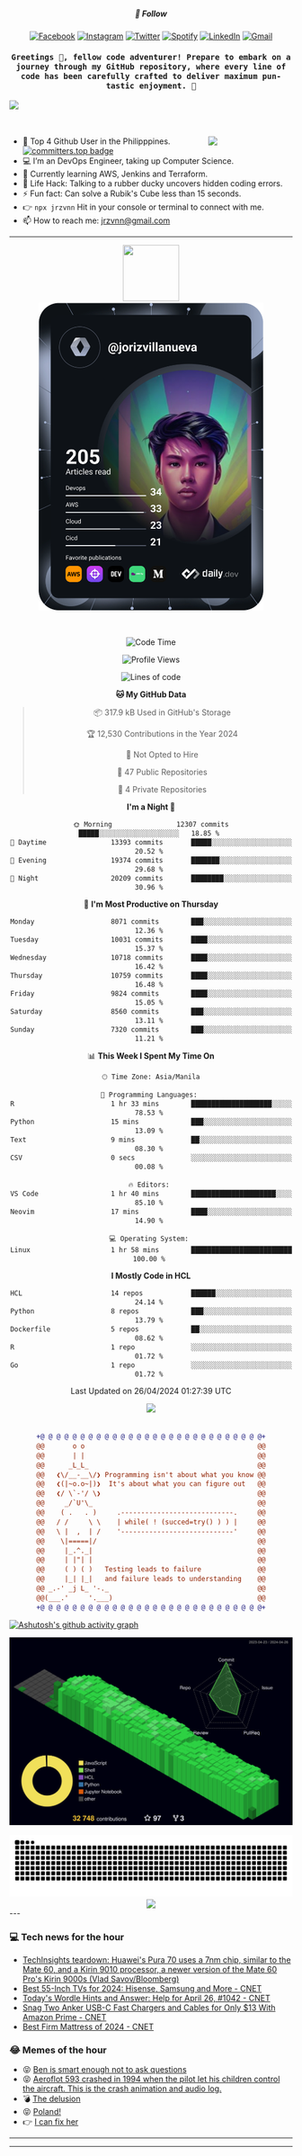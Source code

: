 <h5 align="center">💬 Follow</h5>
<div align="center">

[![Facebook](https://img.shields.io/badge/Facebook-%231877F2.svg?style=for-the-badge&logo=Facebook&logoColor=white)](https://www.facebook.com/Horisyo/)
[![Instagram](https://img.shields.io/badge/Instagram-%23E4405F.svg?style=for-the-badge&logo=Instagram&logoColor=white)](https://www.instagram.com/jrzvnn_/)
[![Twitter](https://img.shields.io/badge/Twitter-%231DA1F2.svg?style=for-the-badge&logo=Twitter&logoColor=white)](https://twitter.com/jrz_studies)
[![Spotify](https://img.shields.io/badge/Spotify-%231ED760.svg?style=for-the-badge&logo=Spotify&logoColor=white)](https://open.spotify.com/user/217td4qrc6mzqjodfalmzjpdi?si=b93099b9078c4ccb)
[![LinkedIn](https://img.shields.io/badge/LinkedIn-%230077B5.svg?style=for-the-badge&logo=LinkedIn&logoColor=white)](https://www.linkedin.com/in/jrz-vnn/)
[![Gmail](https://img.shields.io/badge/Gmail-D14836?style=for-the-badge&logo=gmail&logoColor=white)](mailto:jrzvnn@gmail.com)

</div>
<h4 align="center"><samp>Greetings 👋, fellow code adventurer! Prepare to embark on a journey through my GitHub repository, where every line of code has been carefully crafted to deliver maximum pun-tastic enjoyment. 🚀 </samp></h4>

<!--horizontal divider(gradiant)-->
<img src="https://user-images.githubusercontent.com/73097560/115834477-dbab4500-a447-11eb-908a-139a6edaec5c.gif">

&nbsp; 

<img align='right' src='https://github.com/Rishit-dagli/Rishit-dagli/blob/master/images/octocat-anime.gif' width='150"'>

- 🚀 Top 4 Github User in the Philipppines. [![committers.top badge](https://user-badge.committers.top/philippines/jrzvnn.svg)](https://user-badge.committers.top/philippines/USERNAME)
- 💻 I’m an DevOps Engineer, taking up Computer Science.
- 🤖 Currently learning AWS, Jenkins and Terraform.
- 🎯 Life Hack: Talking to a rubber ducky uncovers hidden coding errors.
- ⚡ Fun fact: Can solve a Rubik's Cube less than 15 seconds.
- 👉 `npx jrzvnn` Hit in your console or terminal to connect with me.
- 📫 How to reach me: jrzvnn@gmail.com

---

<!--🖼️OCTOCAT-->
<p align="center">

<img src="https://media.giphy.com/media/IP7sarl7C5lSFCw9rG/giphy.gif"  width="100px" height="100px">
<br />
<a href="https://app.daily.dev/jorizvillanueva"><img src="https://github.com/jrzvnn/jrzvnn/blob/main/devcard.svg" width="400" alt="Joriz Dev Card"/></a>
</p>

<br />
<div align="center">

<!--START_SECTION:waka-->
![Code Time](http://img.shields.io/badge/Code%20Time-250%20hrs%2038%20mins-blue)

![Profile Views](http://img.shields.io/badge/Profile%20Views-173-blue)

![Lines of code](https://img.shields.io/badge/From%20Hello%20World%20I%27ve%20Written-1.6%20million%20lines%20of%20code-blue)

**🐱 My GitHub Data** 

> 📦 317.9 kB Used in GitHub's Storage 
 > 
> 🏆 12,530 Contributions in the Year 2024
 > 
> 🚫 Not Opted to Hire
 > 
> 📜 47 Public Repositories 
 > 
> 🔑 4 Private Repositories 
 > 
**I'm a Night 🦉** 

```text
🌞 Morning                12307 commits       █████░░░░░░░░░░░░░░░░░░░░   18.85 % 
🌆 Daytime                13393 commits       █████░░░░░░░░░░░░░░░░░░░░   20.52 % 
🌃 Evening                19374 commits       ███████░░░░░░░░░░░░░░░░░░   29.68 % 
🌙 Night                  20209 commits       ████████░░░░░░░░░░░░░░░░░   30.96 % 
```
📅 **I'm Most Productive on Thursday** 

```text
Monday                   8071 commits        ███░░░░░░░░░░░░░░░░░░░░░░   12.36 % 
Tuesday                  10031 commits       ████░░░░░░░░░░░░░░░░░░░░░   15.37 % 
Wednesday                10718 commits       ████░░░░░░░░░░░░░░░░░░░░░   16.42 % 
Thursday                 10759 commits       ████░░░░░░░░░░░░░░░░░░░░░   16.48 % 
Friday                   9824 commits        ████░░░░░░░░░░░░░░░░░░░░░   15.05 % 
Saturday                 8560 commits        ███░░░░░░░░░░░░░░░░░░░░░░   13.11 % 
Sunday                   7320 commits        ███░░░░░░░░░░░░░░░░░░░░░░   11.21 % 
```


📊 **This Week I Spent My Time On** 

```text
🕑︎ Time Zone: Asia/Manila

💬 Programming Languages: 
R                        1 hr 33 mins        ████████████████████░░░░░   78.53 % 
Python                   15 mins             ███░░░░░░░░░░░░░░░░░░░░░░   13.09 % 
Text                     9 mins              ██░░░░░░░░░░░░░░░░░░░░░░░   08.30 % 
CSV                      0 secs              ░░░░░░░░░░░░░░░░░░░░░░░░░   00.08 % 

🔥 Editors: 
VS Code                  1 hr 40 mins        █████████████████████░░░░   85.10 % 
Neovim                   17 mins             ████░░░░░░░░░░░░░░░░░░░░░   14.90 % 

💻 Operating System: 
Linux                    1 hr 58 mins        █████████████████████████   100.00 % 
```

**I Mostly Code in HCL** 

```text
HCL                      14 repos            ██████░░░░░░░░░░░░░░░░░░░   24.14 % 
Python                   8 repos             ███░░░░░░░░░░░░░░░░░░░░░░   13.79 % 
Dockerfile               5 repos             ██░░░░░░░░░░░░░░░░░░░░░░░   08.62 % 
R                        1 repo              ░░░░░░░░░░░░░░░░░░░░░░░░░   01.72 % 
Go                       1 repo              ░░░░░░░░░░░░░░░░░░░░░░░░░   01.72 % 
```




 Last Updated on 26/04/2024 01:27:39 UTC
<!--END_SECTION:waka-->

<img src="https://wakatime.com/share/@jrzvnn/70a4618c-7cd9-4016-b7b9-eabe75c837ee.svg">

<br />
<br />

```diff
+@ @ @ @ @ @ @ @ @ @ @ @ @ @ @ @ @ @ @ @ @ @ @ @ @ @ @ @+
@@       o o                                           @@
@@       | |                                           @@
@@      _L_L_                                          @@
@@   ❮\/__-__\/❯ Programming isn't about what you know @@
@@   ❮(|~o.o~|)❯  It's about what you can figure out   @@
@@   ❮/ \`-'/ \❯                                       @@
@@     _/`U'\_                                         @@
@@    ( .   . )     .----------------------------.     @@
@@   / /     \ \    | while( ! (succed=try() ) ) |     @@
@@   \ |  ,  | /    '----------------------------'     @@
@@    \|=====|/                                        @@
@@     |_.^._|                                         @@
@@     | |"| |                                         @@
@@     ( ) ( )   Testing leads to failure              @@
@@     |_| |_|   and failure leads to understanding    @@
@@ _.-' _j L_ '-._                                     @@
@@(___.'     '.___)                                    @@
+@ @ @ @ @ @ @ @ @ @ @ @ @ @ @ @ @ @ @ @ @ @ @ @ @ @ @ @+

```

</div>




[![Ashutosh's github activity graph](https://github-readme-activity-graph.vercel.app/graph?username=jrzvnn&theme=github-compact)](https://github.com/ashutosh00710/github-readme-activity-graph)


![svg](profile-3d-contrib/profile-night-green.svg)

<div align="center">
<img src="https://github.com/jrzvnn/jrzvnn/blob/output/github-snake-dark.svg">
</div>

<div align=center>
<img align=center src=https://metrics.lecoq.io/jrzvnn?template=classic&isocalendar=1&languages=1&achievements=1&base=header%2C%20activity%2C%20community%2C%20repositories%2C%20metadata&base.indepth=false&base.hireable=false&base.skip=false&isocalendar=false&isocalendar.duration=full-year&languages=false&languages.limit=8&languages.threshold=0%25&languages.other=false&languages.colors=github&languages.sections=most-used&languages.indepth=false&languages.analysis.timeout=15&languages.analysis.timeout.repositories=7.5&languages.categories=markup%2C%20programming&languages.recent.categories=markup%2C%20programming&languages.recent.load=300&languages.recent.days=14&achievements=false&achievements.threshold=C&achievements.secrets=true&achievements.display=detailed&achievements.limit=0&config.timezone=Asia%2FManila)
</div>
<div align="left">
---

### 💻 Tech news for the hour

<!-- TECH:START -->
 - [TechInsights teardown: Huawei&#39;s Pura 70 uses a 7nm chip, similar to the Mate 60, and a Kirin 9010 processor, a newer version of the Mate 60 Pro&#39;s Kirin 9000s &lpar;Vlad Savov/Bloomberg&rpar;](http://www.techmeme.com/240425/p43#a240425p43)
 - [Best 55-Inch TVs for 2024: Hisense, Samsung and More     - CNET](https://www.cnet.com/tech/home-entertainment/best-55-inch-tv/#ftag=CAD590a51e)
 - [Today&#39;s Wordle Hints and Answer: Help for April 26, #1042     - CNET](https://www.cnet.com/tech/todays-wordle-hints-and-answer-help-for-april-26-1042/#ftag=CAD590a51e)
 - [Snag Two Anker USB-C Fast Chargers and Cables for Only $13 With Amazon Prime     - CNET](https://www.cnet.com/deals/snag-two-anker-usb-c-fast-chargers-and-cables-for-just-13-with-prime/#ftag=CAD590a51e)
 - [Best Firm Mattress of 2024     - CNET](https://www.cnet.com/health/sleep/best-firm-mattress/#ftag=CAD590a51e)<!-- TECH:END -->

### 😂 Memes of the hour

<!-- MEMES:START -->
 - 😝 [Ben is smart enough not to ask questions](http://9gag.com/gag/a0e9pQq)
 - 😝 [Aeroflot 593 crashed in 1994 when the pilot let his children control the aircraft. This is the crash animation and audio log.](http://9gag.com/gag/a1mAM2w)
 - 💣 [The delusion](http://9gag.com/gag/aoyz0Ae)
 - 😝 [Poland!](http://9gag.com/gag/amoX8KV)
 - 👉 [I can fix her](http://9gag.com/gag/a9ydPVK)<!-- MEMES:END -->

---

---
